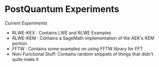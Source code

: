 <h1>PostQuantum Experiments</h1>

*Current Experiments*
- RLWE-KEX : Contains LWE and RLWE Examples
- RLWE-KEM : Contains a SageMath implementation of the AEK's KEM portion
- FFTW : Contains some examples on using FFTW library for FFT
- Non-Functional Stuff: Contains random snippets of things that didn't quite make it
